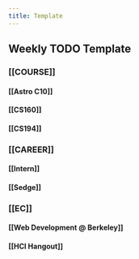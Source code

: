 ```yaml
---
title: Template
---
```


## **Weekly TODO Template**
### [[COURSE]]
#### [[Astro C10]]

#### [[CS160]]

#### [[CS194]]

### [[CAREER]]
#### [[Intern]]

#### [[Sedge]]

### [[EC]]
#### [[Web Development @ Berkeley]]

#### [[HCI Hangout]]
